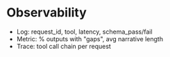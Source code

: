 # Observability

- Log: request_id, tool, latency, schema_pass/fail
- Metric: % outputs with "gaps", avg narrative length
- Trace: tool call chain per request

